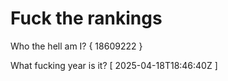 # Fuck the rankings

Who the hell am I?
{ 18609222 }

What fucking year is it?
[ 2025-04-18T18:46:40Z ]
